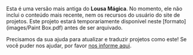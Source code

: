 Esta é uma versão mais antiga do **Lousa Mágica**. No momento, ele não inclui o conteúdo mais recente, nem os recursos do usuário do site de projetos. Este projeto estará temporariamente disponível neste [formato](images/Paint Box.pdf) antes de ser arquivado.

Precisamos da sua ajuda para atualizar e traduzir projetos como este! Se você puder nos ajudar, por favor [nos informe aqui](https://rpf.io/translators). 